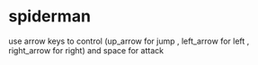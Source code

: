 # spiderman
use arrow keys to control  (up_arrow for jump , left_arrow for left , right_arrow for right) and space for attack
